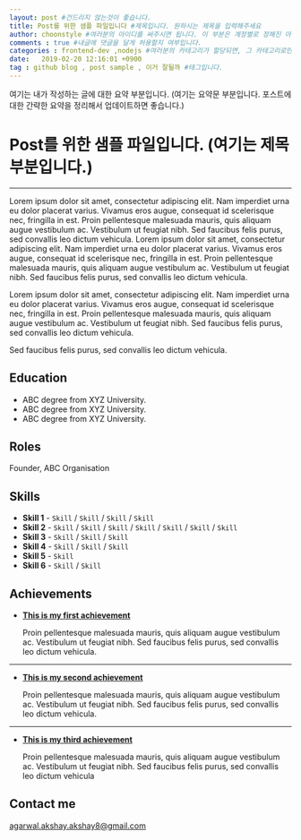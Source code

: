 ```yaml
---
layout: post #건드리지 않는것이 좋습니다.
title: Post를 위한 샘플 파일입니다 #제목입니다. 원하시는 제목을 입력해주세요
author: choonstyle #여러분의 아이디를 써주시면 됩니다. 이 부분은 계정별로 정해진 아이디를 꼭 준수해주세요. 다른분 아이디로 바꾸면 안되요.
comments : true #내글에 댓글을 달게 허용할지 여부입니다. 
categories : frontend-dev ,nodejs #여러분의 카테고리가 할당되면, 그 카테고리로만 고정해서 올려주세요
date:   2019-02-20 12:16:01 +0900
tag : github blog , post sample , 이거 잘될까 #태그입니다. 
---
```


여기는 내가 작성하는 글에 대한 요약 부분입니다. 
(여기는 요약문 부분입니다. 포스트에 대한 간략한 요약을 정리해서 업데이트하면 좋습니다.)


# Post를 위한 샘플 파일입니다. (여기는 제목부분입니다.) 
-----

Lorem ipsum dolor sit amet, consectetur adipiscing elit. Nam imperdiet urna eu dolor placerat varius. Vivamus eros augue, consequat id scelerisque nec, fringilla in est. Proin pellentesque malesuada mauris, quis aliquam augue vestibulum ac. Vestibulum ut feugiat nibh. Sed faucibus felis purus, sed convallis leo dictum vehicula. Lorem ipsum dolor sit amet, consectetur adipiscing elit. Nam imperdiet urna eu dolor placerat varius. Vivamus eros augue, consequat id scelerisque nec, fringilla in est. Proin pellentesque malesuada mauris, quis aliquam augue vestibulum ac. Vestibulum ut feugiat nibh. Sed faucibus felis purus, sed convallis leo dictum vehicula.  

Lorem ipsum dolor sit amet, consectetur adipiscing elit. Nam imperdiet urna eu dolor placerat varius. Vivamus eros augue, consequat id scelerisque nec, fringilla in est. Proin pellentesque malesuada mauris, quis aliquam augue vestibulum ac. Vestibulum ut feugiat nibh. Sed faucibus felis purus, sed convallis leo dictum vehicula. 

Sed faucibus felis purus, sed convallis leo dictum vehicula.

## Education

* ABC degree from XYZ University.
* ABC degree from XYZ University.
* ABC degree from XYZ University.

## Roles

Founder, ABC Organisation

## Skills

* **Skill 1** - `Skill` / `Skill` / `Skill` / `Skill`
* **Skill 2** - `Skill` / `Skill` / `Skill` / `Skill` / `Skill` / `Skill` / `Skill`
* **Skill 3** - `Skill` / `Skill` / `Skill`
* **Skill 4** - `Skill` / `Skill` / `Skill` 
* **Skill 5** - `Skill`
* **Skill 6** - `Skill` / `Skill` 
    
    
## Achievements


* [**This is my first achievement**](#) 
   
   Proin pellentesque malesuada mauris, quis aliquam augue vestibulum ac. Vestibulum ut feugiat nibh. Sed faucibus felis purus, sed convallis leo dictum vehicula.

***

* [**This is my second achievement**](#) 

    Proin pellentesque malesuada mauris, quis aliquam augue vestibulum ac. Vestibulum ut feugiat nibh. Sed faucibus felis purus, sed convallis leo dictum vehicula.

***

* [**This is my third achievement**](#) 

   Proin pellentesque malesuada mauris, quis aliquam augue vestibulum ac. Vestibulum ut feugiat nibh. Sed faucibus felis purus, sed convallis leo dictum vehicula


## Contact me

[agarwal.akshay.akshay8@gmail.com](mailto:agarwal.akshay.akshay8@gmail.com)
